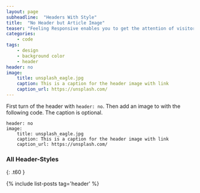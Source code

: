 ```yaml
---
layout: page
subheadline:  "Headers With Style"
title:  "No Header but Article Image"
teaser: "Feeling Responsive enables you to get the attention of visitors. If you don't want to use a big header, use an image for the article instead."
categories:
    - code
tags:
    - design
    - background color
    - header
header: no
image:
    title: unsplash_eagle.jpg
    caption: This is a caption for the header image with link
    caption_url: https://unsplash.com/
---
```

First turn of the header with `header: no`. Then add an image to with the following code. The caption is optional.
<!--more-->

~~~
header: no
image:
    title: unsplash_eagle.jpg
    caption: This is a caption for the header image with link
    caption_url: https://unsplash.com/
~~~


### All Header-Styles
{: .t60 }

{% include list-posts tag='header' %}